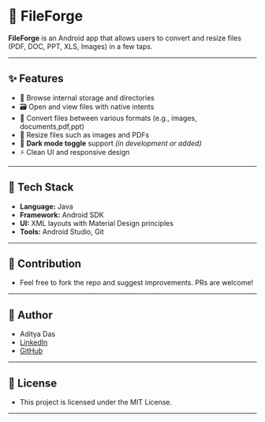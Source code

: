 # 📁 FileForge

**FileForge** is an Android app that allows users to convert and resize files (PDF, DOC, PPT, XLS, Images) in a few taps.

---

## ✨ Features

- 📂 Browse internal storage and directories
- 🗃️ Open and view files with native intents
- 🔄 Convert files between various formats (e.g., images, documents,pdf,ppt)
- 🔲 Resize files such as images and PDFs
- 🌙 **Dark mode toggle** support *(in development or added)*
- ⚡ Clean UI and responsive design

---

## 🚀 Tech Stack

- **Language:** Java
- **Framework:** Android SDK
- **UI:** XML layouts with Material Design principles
- **Tools:** Android Studio, Git

---

## 🤝 Contribution

- Feel free to fork the repo and suggest improvements. PRs are welcome!

---

## 📇 Author

- Aditya Das
- [LinkedIn](https://www.linkedin.com/in/adadityadas)
- [GitHub](https://github.com/CodeSmithAditya)

---

## 📄 License

- This project is licensed under the MIT License.

---